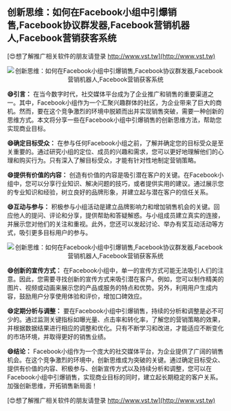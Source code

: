 ## **创新思维：如何在Facebook小组中引爆销售,Facebook协议群发器,Facebook营销机器人,Facebook营销获客系统**

[😍想了解推广相关软件的朋友请登录 http://www.vst.tw](http://www.vst.tw)

 <center><img src="https://vst.tw/MP4/tuiguang/png/8.png" alt="创新思维：如何在Facebook小组中引爆销售,Facebook协议群发器,Facebook营销机器人,Facebook营销获客系统"></center>

**😄引言：**
在当今数字时代，社交媒体平台成为了企业推广和销售的重要渠道之一。其中，Facebook小组作为一个汇聚兴趣群体的社区，为企业带来了巨大的商机。然而，要在这个竞争激烈的环境中脱颖而出并实现销售突破，需要一种创新的思维方式。本文将分享一些在Facebook小组中引爆销售的创新思维方法，帮助您实现商业目标。

**😄确定目标受众：**
在参与任何Facebook小组之前，了解并确定您的目标受众是至关重要的。通过研究小组的定位、成员的兴趣和需求，您可以更好地理解他们的心理和购买行为。只有深入了解目标受众，才能有针对性地制定营销策略。

**😄提供有价值的内容：**
创造有价值的内容是吸引潜在客户的关键。在Facebook小组中，您可以分享行业知识、解决问题的技巧，或者提供实用的建议。通过展示您的专业知识和经验，树立良好的品牌形象，并建立起与潜在客户的信任关系。

**😄互动与参与：**
积极参与小组活动是建立品牌影响力和增加销售机会的关键。回应他人的提问、评论和分享，提供帮助和答疑解惑。与小组成员建立真实的连接，并展示您对他们的关注和重视。此外，您还可以发起讨论、举办有奖互动活动等方式，吸引更多目标用户的参与。

 <center><img src="https://vst.tw/MP4/tuiguang/png/5.png" alt="创新思维：如何在Facebook小组中引爆销售,Facebook协议群发器,Facebook营销机器人,Facebook营销获客系统"></center>

**😄创新的宣传方式：**
在Facebook小组中，单一的宣传方式可能无法吸引人们的注意。因此，您需要寻找创新的宣传方式来吸引潜在客户。例如，您可以制作精美的图片、视频或动画来展示您的产品或服务的特点和优势。另外，利用用户生成内容，鼓励用户分享使用体验和评价，增加口碑效应。

**😄定期分析与调整：**
要在Facebook小组中引爆销售，持续的分析和调整是必不可少的。通过监测关键指标如曝光量、点击率和转化率，了解您的营销策略的效果，并根据数据结果进行相应的调整和优化。只有不断学习和改进，才能适应不断变化的市场环境，并取得更好的销售业绩。

**😄结论：**
Facebook小组作为一个庞大的社交媒体平台，为企业提供了广阔的销售机会。在这个竞争激烈的环境中，创新思维成为突破的关键。通过确定目标受众、提供有价值的内容、积极参与、创新宣传方式以及持续分析和调整，您可以在Facebook小组中引爆销售，实现商业目标的同时，建立起长期稳定的客户关系。加强创新思维，开拓销售新局面！

[😍想了解推广相关软件的朋友请登录 http://www.vst.tw](http://www.vst.tw)



